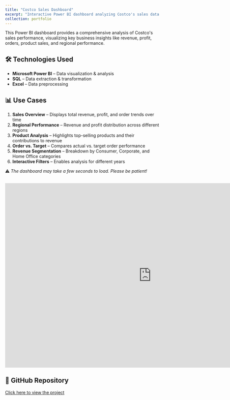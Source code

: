 ```yaml
---
title: "Costco Sales Dashboard"
excerpt: "Interactive Power BI dashboard analyzing Costco's sales data."
collection: portfolio
---
```


This Power BI dashboard provides a comprehensive analysis of Costco's sales performance, visualizing key business insights like revenue, profit, orders, product sales, and regional performance.



## 🛠 Technologies Used

- **Microsoft Power BI** – Data visualization & analysis  
- **SQL** – Data extraction & transformation  
- **Excel** – Data preprocessing  


## 📊 Use Cases

1. **Sales Overview** – Displays total revenue, profit, and order trends over time  
2. **Regional Performance** – Revenue and profit distribution across different regions  
3. **Product Analysis** – Highlights top-selling products and their contributions to revenue  
4. **Order vs. Target** – Compares actual vs. target order performance  
5. **Revenue Segmentation** – Breakdown by Consumer, Corporate, and Home Office categories  
6. **Interactive Filters** – Enables analysis for different years  



⚠️ *The dashboard may take a few seconds to load. Please be patient!*

<br/>

<iframe title="Costco Dashboard" width="950" height="600" src="https://app.powerbi.com/view?r=eyJrIjoiZTNkNTAwYjMtZTk1NS00YjFkLWJiOWMtZGNjMDZmMzMxYjNhIiwidCI6IjUyYWRmODM1LTJlMjItNDkyZC04ZDUxLWIzMTNkYmNkN2NjZiJ9" frameborder="0" allowfullscreen="true"></iframe>

## 🔗 GitHub Repository

[Click here to view the project](https://github.com/tanish8851/Costco-Sales-Dynamic-Dashboard-Power-Bi-)
